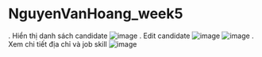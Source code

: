 # NguyenVanHoang_week5
. Hiển thị danh sách candidate
![image](https://github.com/Hoafng/NguyenVanHoang_week_05/assets/91708751/13b8f00b-ae88-4db8-b23a-800147dde58b)
. Edit candidate
![image](https://github.com/Hoafng/NguyenVanHoang_week_05/assets/91708751/e5a86a64-41fc-415f-99ce-2dbdc9fdef68)
![image](https://github.com/Hoafng/NguyenVanHoang_week_05/assets/91708751/4fee24f0-69b6-4aa4-8acf-7a777db9fc29)
. Xem chi tiết địa chỉ và job skill
![image](https://github.com/Hoafng/NguyenVanHoang_week_05/assets/91708751/3574361c-7c77-479e-817a-529f631e9984)
